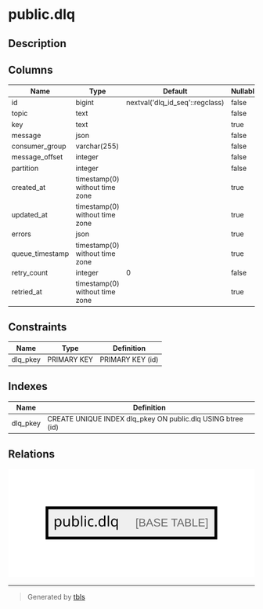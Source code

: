 # public.dlq

## Description

## Columns

| Name            | Type                           | Default                         | Nullable |
| --------------- | ------------------------------ | ------------------------------- | -------- |
| id              | bigint                         | nextval('dlq_id_seq'::regclass) | false    |
| topic           | text                           |                                 | false    |
| key             | text                           |                                 | true     |
| message         | json                           |                                 | false    |
| consumer_group  | varchar(255)                   |                                 | false    |
| message_offset  | integer                        |                                 | false    |
| partition       | integer                        |                                 | false    |
| created_at      | timestamp(0) without time zone |                                 | true     |
| updated_at      | timestamp(0) without time zone |                                 | true     |
| errors          | json                           |                                 | true     |
| queue_timestamp | timestamp(0) without time zone |                                 | true     |
| retry_count     | integer                        | 0                               | false    |
| retried_at      | timestamp(0) without time zone |                                 | true     |

## Constraints

| Name     | Type        | Definition       |
| -------- | ----------- | ---------------- |
| dlq_pkey | PRIMARY KEY | PRIMARY KEY (id) |

## Indexes

| Name     | Definition                                                  |
| -------- | ----------------------------------------------------------- |
| dlq_pkey | CREATE UNIQUE INDEX dlq_pkey ON public.dlq USING btree (id) |

## Relations

![er](public.dlq.svg)

---

> Generated by [tbls](https://github.com/k1LoW/tbls)
